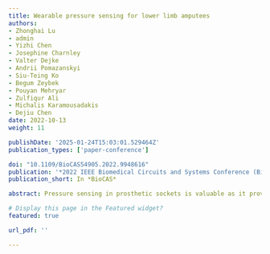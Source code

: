 ```yaml
---
title: Wearable pressure sensing for lower limb amputees
authors:
- Zhonghai Lu
- admin
- Yizhi Chen
- Josephine Charnley
- Valter Dejke
- Andrii Pomazanskyi
- Siu-Teing Ko
- Begum Zeybek
- Pouyan Mehryar
- Zulfiqur Ali
- Michalis Karamousadakis
- Dejiu Chen
date: 2022-10-13
weight: 11

publishDate: '2025-01-24T15:03:01.529464Z'
publication_types: ['paper-conference']

doi: "10.1109/BioCAS54905.2022.9948616"
publication: '*2022 IEEE Biomedical Circuits and Systems Conference (BioCAS)*'
publication_short: In *BioCAS*

abstract: Pressure sensing in prosthetic sockets is valuable as it provides quantified data to assist prosthetists in designing comfortable sockets for amputees. We present a wearable pressure sensing system for lower limb amputees. The full system consists of three essential elements from sensing scheme (wearable sensors, sensor calibration and deployment), electronic measurement system (embedded hardware and software), to time-series database and visualization. The full system has been successfully applied in clinical trials to effectively collect pressure data in real-time.

# Display this page in the Featured widget?
featured: true

url_pdf: ''

---
```

